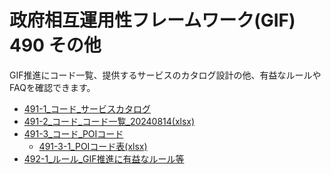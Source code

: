 # 政府相互運用性フレームワーク(GIF) 490 その他

GIF推進にコード一覧、提供するサービスのカタログ設計の他、有益なルールやFAQを確認できます。
<!--
* [491-1_コード_サービスカタログ](md/491-1_appendix_service_catalog.md)
* [491-2_コード_コード一覧_202012(xlsx)](./491-2_コード_コード一覧_202012.xlsx)
* [491-3_コード_POIコード](md/491-3_appendix_code_POI.md)
    * [491-3-1_POIコード表(xlsx)](./491-3-1_POIコード表.xlsx)
* [492-1_ルール_GIF推進に有益なルール等](md/492-1_appendix_rules.md)
* [499_GIF_FAQ220331](md/499_appendix_FAQ.md)


### Word版
-->
* [491-1_コード_サービスカタログ](docx/491-1_コード_サービスカタログ.docx)
* [491-2_コード_コード一覧_20240814(xlsx)](./491-2_コード_コード一覧_20240814.xlsx)
* [491-3_コード_POIコード](docx/491-3_コード_POIコード.docx)
    * [491-3-1_POIコード表(xlsx)](./491-3-1_POIコード表.xlsx)
* [492-1_ルール_GIF推進に有益なルール等](docx/492-1_ルール_GIF推進に有益なルール等.docx)
<!--* [499_GIF_FAQ220331](docx/499_GIF_FAQ220331.docx)-->
